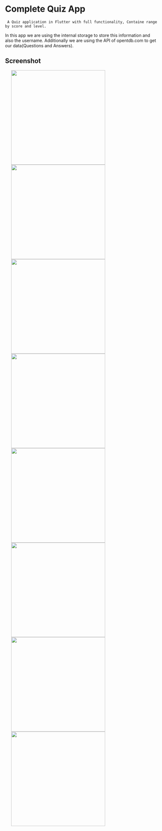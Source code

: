# Complete Quiz App

     A Quiz application in Flutter with full functionality, Containe range by score and level.
In this app we are using the internal storage to store this information and also the username.
Additionally we are using the API of opentdb.com to get our data(Questions and Answers).
 
## Screenshot

<p float="left">
  <img src="https://user-images.githubusercontent.com/56515652/66769215-db2a0980-eeb4-11e9-9b2b-fa8d76f04ed5.PNG" 
       width=310 hspace="20"/> 
  <img src="https://user-images.githubusercontent.com/56515652/66769216-db2a0980-eeb4-11e9-8ff4-c79116608cbe.PNG"
       width=310 hspace="20"/>
  <img src="https://user-images.githubusercontent.com/56515652/66769219-db2a0980-eeb4-11e9-9ca3-513d5f3d9cd6.PNG" 
       width=310 hspace="20"/> 
  <img src="https://user-images.githubusercontent.com/56515652/66769221-dbc2a000-eeb4-11e9-8d13-c7100f6fef6c.PNG"
       width=310 hspace="20"/>
    <img src="https://user-images.githubusercontent.com/56515652/66769224-dbc2a000-eeb4-11e9-93c9-802a63b68993.PNG" 
       width=310 hspace="20"/> 
  <img src="https://user-images.githubusercontent.com/56515652/66769226-dc5b3680-eeb4-11e9-90d8-2858dcac0e15.PNG"
       width=310 hspace="20"/>
  <img src="https://user-images.githubusercontent.com/56515652/66769222-dbc2a000-eeb4-11e9-9172-65dab8123a8e.PNG" 
       width=310 hspace="20"/> 
  <img src="https://user-images.githubusercontent.com/56515652/66769223-dbc2a000-eeb4-11e9-916c-f6840f5669ce.PNG"
       width=310 hspace="20"/>
</p>
